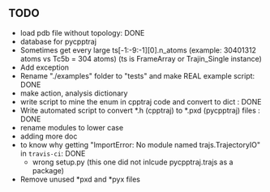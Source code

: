 TODO
----
* load pdb file without topology: DONE
* database for pycpptraj
* Sometimes get every large ts[-1:-9:-1][0].n_atoms (example: 30401312 atoms vs Tc5b = 304 atoms)
    (ts is FrameArray or Trajin_Single instance)
* Add exception
* Rename "./examples" folder to "tests" and make REAL example script: DONE
* make action, analysis dictionary
* write script to mine the enum in cpptraj code and convert to dict : DONE
* Write automated script to convert *.h (cpptraj) to *.pxd (pycpptraj) files : DONE
* rename modules to lower case
* adding more doc
* to know why getting "ImportError: No module named trajs.TrajectoryIO" in `travis-ci`: DONE
    * wrong setup.py (this one did not inlcude pycpptraj.trajs as a package)
* Remove unused *pxd and *pyx files 
